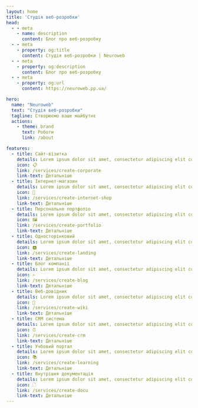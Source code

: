 ```yaml
---
layout: home
title: 'Студія веб-розробки'
head:
  - - meta
    - name: description
      content: Блог про веб-розробку
  - - meta
    - property: og:title
      content: Студія веб-розробки | Neuroweb
  - - meta
    - property: og:description
      content: Блог про веб-розробку
  - - meta
    - property: og:url
      content: https://neuroweb.pp.ua/

hero:
  name: "Neuroweb"
  text: "Студія веб-розробки"
  tagline: Створюємо ваше майбутнє
  actions:
    - theme: brand
      text: Роботи
      link: /about

features:
  - title: Сайт-візитка
    details: Lorem ipsum dolor sit amet, consectetur adipiscing elit consectetur adipiscing elit consectetur adipiscing elit consectetur adipiscing elit consectetur adipiscing elit
    icon: 📋
    link: /services/create-corporate
    link-text: Детальніше
  - title: Інтернет-магазин
    details: Lorem ipsum dolor sit amet, consectetur adipiscing elit consectetur adipiscing elit consectetur adipiscing elit consectetur adipiscing elit consectetur adipiscing elit
    icon: 🛒
    link: /services/create-internet-shop
    link-text: Детальніше
  - title: Персональне портфоліо
    details: Lorem ipsum dolor sit amet, consectetur adipiscing elit consectetur adipiscing elit consectetur adipiscing elit consectetur adipiscing elit consectetur adipiscing elit
    icon: 🖼️
    link: /services/create-portfolio
    link-text: Детальніше
  - title: Односторінковий
    details: Lorem ipsum dolor sit amet, consectetur adipiscing elit consectetur adipiscing elit consectetur adipiscing elit consectetur adipiscing elit consectetur adipiscing elit
    icon: 🅰️
    link: /services/create-landing
    link-text: Детальніше
  - title: Блог компанії
    details: Lorem ipsum dolor sit amet, consectetur adipiscing elit consectetur adipiscing elit consectetur adipiscing elit consectetur adipiscing elit consectetur adipiscing elit
    icon: ✍️
    link: /services/create-blog
    link-text: Детальніше
  - title: Веб-довідник
    details: Lorem ipsum dolor sit amet, consectetur adipiscing elit consectetur adipiscing elit consectetur adipiscing elit consectetur adipiscing elit consectetur adipiscing elit
    icon: 📖
    link: /services/create-wiki
    link-text: Детальніше
  - title: CRM система
    details: Lorem ipsum dolor sit amet, consectetur adipiscing elit consectetur adipiscing elit consectetur adipiscing elit consectetur adipiscing elit consectetur adipiscing elit
    icon: ⏰
    link: /services/create-crm
    link-text: Детальніше
  - title: Учбовий портал
    details: Lorem ipsum dolor sit amet, consectetur adipiscing elit consectetur adipiscing elit consectetur adipiscing elit consectetur adipiscing elit consectetur adipiscing elit
    icon: 📚
    link: /services/create-learning
    link-text: Детальніше
  - title: Внутрішня документація
    details: Lorem ipsum dolor sit amet, consectetur adipiscing elit consectetur adipiscing elit consectetur adipiscing elit consectetur adipiscing elit consectetur adipiscing elit
    icon: 🗋
    link: /services/create-docu
    link-text: Детальніше
---
```



